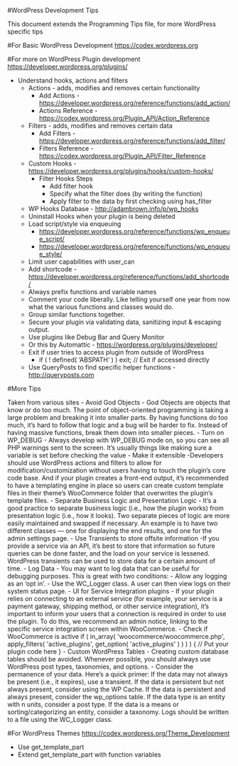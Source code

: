 #WordPress Development Tips

This document extends the Programming Tips file, for more WordPress specific tips

#For Basic WordPress Development
https://codex.wordpress.org

#For more on WordPress Plugin development
https://developer.wordpress.org/plugins/
- Understand hooks, actions and filters
	- Actions - adds, modifies and removes certain functionality
		- Add Actions - https://developer.wordpress.org/reference/functions/add_action/
		- Actions Reference - https://codex.wordpress.org/Plugin_API/Action_Reference
	- Filters - adds, modifies and removes certain data
		- Add Filters - https://developer.wordpress.org/reference/functions/add_filter/
		- Filters Reference - https://codex.wordpress.org/Plugin_API/Filter_Reference
	- Custom Hooks - https://developer.wordpress.org/plugins/hooks/custom-hooks/
		- Filter Hooks Steps
			- Add filter hook
			- Specify what the filter does (by writing the function)
			- Apply filter to the data by first checking using has_filter
	- WP Hooks Database - http://adambrown.info/p/wp_hooks
	- Uninstall Hooks when your plugin is being deleted
	- Load script/style via enqueuing
		- https://developer.wordpress.org/reference/functions/wp_enqueue_script/
		- https://developer.wordpress.org/reference/functions/wp_enqueue_style/
	- Limit user capabilities with user_can
	- Add shortcode - https://developer.wordpress.org/reference/functions/add_shortcode/
	- Always prefix functions and variable names
	- Comment your code liberally. Like telling yourself one year from now what the various functions and classes would do.
	- Group similar functions together.
	- Secure your plugin via validating data, sanitizing input & escaping output.
	- Use plugins like Debug Bar and Query Monitor
	- Or this by Automattic - https://wordpress.org/plugins/developer/
	- Exit if user tries to access plugin from outside of WordPress
		- if ( ! defined( ‘ABSPATH’ ) ) exit; // Exit if accessed directly
	- Use QueryPosts to find specific helper functions - http://queryposts.com

#More Tips

Taken from various sites
	- Avoid God Objects
		- God Objects are objects that know or do too much. The point of object-oriented programming is taking a large problem and breaking it into smaller parts. By having functions do too much, it’s hard to follow that logic and a bug will be harder to fix. Instead of having massive functions, break them down into smaller pieces.
	- Turn on WP_DEBUG
		-	Always develop with WP_DEBUG mode on, so you can see all PHP warnings sent to the screen. It’s usually things like making sure a variable is set before checking the value
	- Make it extensible
		-Developers should use WordPress actions and filters to allow for modification/customization without users having to touch the plugin’s core code base. And if your plugin creates a front-end output, it’s recommended to have a templating engine in place so users can create custom template files in their theme’s WooCommerce folder that overwrites the plugin’s template files.
	- Separate Business Logic and Presentation Logic
		- It’s a good practice to separate business logic (i.e., how the plugin works) from presentation logic (i.e., how it looks). Two separate pieces of logic are more easily maintained and swapped if necessary. An example is to have two different classes — one for displaying the end results, and one for the admin settings page.
	- Use Transients to store offsite information
		-If you provide a service via an API, it’s best to store that information so future queries can be done faster, and the load on your service is lessened. WordPress transients can be used to store data for a certain amount of time.
	- Log Data
		- You may want to log data that can be useful for debugging purposes. This is great with two conditions:
			- Allow any logging as an ‘opt in’.
			- Use the WC_Logger class. A user can then view logs on their system status page.
	- UI for Service Integration plugins
		- If your plugin relies on connecting to an external service (for example, your service is a payment gateway, shipping method, or other service integration), it’s important to inform your users that a connection is required in order to use the plugin. To do this, we recommend an admin notice, linking to the specific service integration screen within WooCommerce.
	- Check if WooCommerce is active
			if ( in_array( 'woocommerce/woocommerce.php', apply_filters( 'active_plugins', get_option( 'active_plugins' ) ) ) ) {
			    // Put your plugin code here
			}
	- Custom WordPress Tables
		- Creating custom database tables should be avoided. Whenever possible, you should always use WordPress post types, taxonomies, and options.
			- Consider the permanence of your data. Here’s a quick primer:
				If the data may not always be present (i.e., it expires), use a transient.
				If the data is persistent but not always present, consider using the WP Cache.
				If the data is persistent and always present, consider the wp_options table.
				If the data type is an entity with n units, consider a post type.
				If the data is a means or sorting/categorizing an entity, consider a taxonomy.
				Logs should be written to a file using the WC_Logger class.

#For WordPress Themes
https://codex.wordpress.org/Theme_Development
- Use get_template_part
- Extend get_template_part with function variables